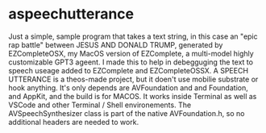 # aspeechutterance
Just a simple, sample program that takes a text string, in this case an "epic rap battle" between JESUS AND DONALD TRUMP, generated by EZCompleteOSX, 
my MacOS version of EZComplete, a multi-model highly customizable GPT3 ageent.  I made this to help in debegguging the text to speech useage added to EZComplete and EZCompleteOSSX.
A SPEECH UTTERANCE is a theos-made project, but it doen't use mobilie substrate or hook anything.  It's only depends are AVFoundation and and Foundation, and AppKit, 
and the build is for MACOS.  It works inside Terminal as well as VSCode and other Terminal / Shell environements.   The AVSpeechSynthesizer class is part of the native AVFoundation.h, so no additional 
headers are needed to work.
